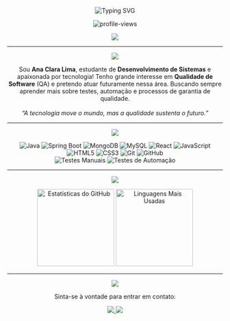 <p align="center">
  <img src="https://readme-typing-svg.demolab.com?font=Fira+Code&weight=600&size=22&pause=1200&center=true&vCenter=true&width=600&lines=Bem-vindo+ao+meu+GitHub!;Tenho+18+anos;Aluno+de+DS+no+SENAI;Buscando+evoluir+como+programador" alt="Typing SVG" />
</p>

<p align="center">
  <img src="https://komarev.com/ghpvc/?username=anacslima&label=Visualiza%C3%A7%C3%B5es&color=00A884&style=flat" alt="profile-views" />
</p>

<div align="center">
  <img src="https://github-profile-summary-cards.vercel.app/api/cards/profile-details?username=anacslima&theme=monokai" />
</div>

---

<div align="center">
  <img src="https://capsule-render.vercel.app/api?type=waving&color=00A884&height=120&section=header&text=Sobre%20Mim&fontSize=35&fontAlign=50&fontColor=ffffff" />
</div>

<p align="center">
  Sou <strong>Ana Clara Lima</strong>, estudante de <strong>Desenvolvimento de Sistemas</strong> e apaixonada por tecnologia! Tenho grande interesse em <strong>Qualidade de Software</strong> (QA) e pretendo atuar futuramente nessa área.
  Buscando sempre aprender mais sobre testes, automação e processos de garantia de qualidade.
  <br><br>
  <em>“A tecnologia move o mundo, mas a qualidade sustenta o futuro.”</em>
</p>

---

<div align="center">
  <img src="https://capsule-render.vercel.app/api?type=waving&color=00A884&height=120&section=header&text=Minha%20Stack%20&fontSize=35&fontAlign=50&fontColor=ffffff" />
</div>

<p align="center">
  <img src="https://img.shields.io/badge/Java-00A884?style=for-the-badge&logo=java&logoColor=white" alt="Java" />
  <img src="https://img.shields.io/badge/Spring-00A884?style=for-the-badge&logo=spring&logoColor=white" alt="Spring Boot" />
  <img src="https://img.shields.io/badge/MongoDB-00A884?style=for-the-badge&logo=mongodb&logoColor=white" alt="MongoDB" />
  <img src="https://img.shields.io/badge/MySQL-00A884?style=for-the-badge&logo=mysql&logoColor=white" alt="MySQL" />
  <img src="https://img.shields.io/badge/React-00A884?style=for-the-badge&logo=react&logoColor=white" alt="React" />
  <img src="https://img.shields.io/badge/JavaScript-00A884?style=for-the-badge&logo=javascript&logoColor=black" alt="JavaScript" />
  <img src="https://img.shields.io/badge/HTML5-00A884?style=for-the-badge&logo=html5&logoColor=white" alt="HTML5" />
  <img src="https://img.shields.io/badge/CSS3-00A884?style=for-the-badge&logo=css3&logoColor=white" alt="CSS3" />
  <img src="https://img.shields.io/badge/Git-00A884?style=for-the-badge&logo=git&logoColor=white" alt="Git" />
  <img src="https://img.shields.io/badge/GitHub-00A884?style=for-the-badge&logo=github&logoColor=white" alt="GitHub" />
  <br>
  <img src="https://img.shields.io/badge/Manual%20Tests-00A884?style=for-the-badge&logo=jira&logoColor=white" alt="Testes Manuais" />
  <img src="https://img.shields.io/badge/Automation%20Testing-00A884?style=for-the-badge&logo=mocha&logoColor=white" alt="Testes de Automação" />
</p>

---

<div align="center">
  <img src="https://capsule-render.vercel.app/api?type=waving&color=00A884&height=120&section=header&text=Estatísticas&fontSize=35&fontAlign=50&fontColor=ffffff" />
</div>

<p align="center">
  <img height="180em" src="https://github-readme-stats.vercel.app/api?username=anacslima&show_icons=true&theme=dracula" alt="Estatísticas do GitHub" />
  <img height="180em" src="https://github-readme-stats.vercel.app/api/top-langs/?username=anacslima&layout=compact&langs_count=10&theme=dracula" alt="Linguagens Mais Usadas" />
</p>

---

<div align="center">
  <img src="https://capsule-render.vercel.app/api?type=waving&color=00A884&height=120&section=header&text=Contato&fontSize=35&fontAlign=50&fontColor=ffffff" />
</div>

<p align="center">
  Sinta-se à vontade para entrar em contato:
</p>

<p align="center">
  <a href="https://www.linkedin.com/in/anacslima" target="_blank">
    <img src="https://img.shields.io/badge/LinkedIn-00A884?style=for-the-badge&logo=linkedin&logoColor=white" />
  </a>
  <a href="mailto:anacs.lima007@gmail.com" target="_blank">
    <img src="https://img.shields.io/badge/Email-00A884?style=for-the-badge&logo=gmail&logoColor=white" />
  </a>
</p>
